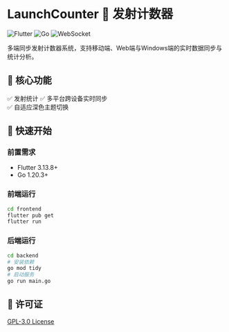 # LaunchCounter 🚀 发射计数器

![Flutter](https://img.shields.io/badge/Flutter-3.13.8-blue?logo=flutter)
![Go](https://img.shields.io/badge/Go-1.20.3-%2300ADD8?logo=go)
![WebSocket](https://img.shields.io/badge/WebSocket-实时同步-green)

多端同步发射计数器系统，支持移动端、Web端与Windows端的实时数据同步与统计分析。

## 🌟 核心功能

✅ 发射统计
✅ 多平台跨设备实时同步  
✅ 自适应深色主题切换

## 🚀 快速开始

### 前置需求

- Flutter 3.13.8+
- Go 1.20.3+

### 前端运行

```bash
cd frontend
flutter pub get
flutter run
```

### 后端运行

```bash
cd backend
# 安装依赖
go mod tidy
# 启动服务
go run main.go
```

## 📜 许可证

[GPL-3.0 License](LICENSE)
